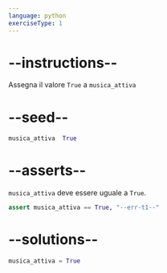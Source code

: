 ```yaml
---
language: python
exerciseType: 1
---
```


# --instructions--

Assegna il valore `True`  a `musica_attiva`

# --seed--

```python
musica_attiva  True
```

# --asserts--

`musica_attiva` deve essere uguale a `True`.

```python
assert musica_attiva == True, "--err-t1--"
```

# --solutions--

```python
musica_attiva = True
```
